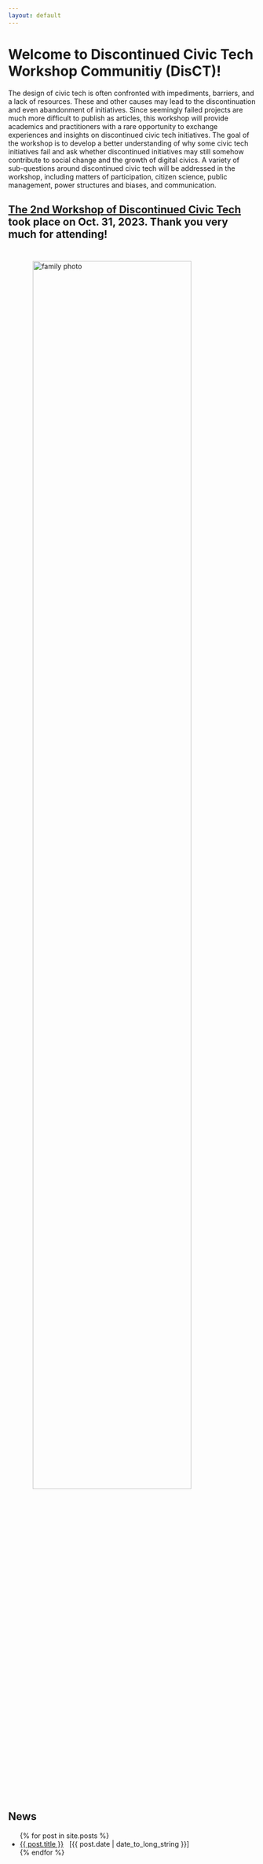 ```yaml
---
layout: default
---
```


# Welcome to Discontinued Civic Tech Workshop Communitiy (DisCT)!

The design of civic tech is often confronted with impediments, barriers, and a lack of resources. These and other causes may lead to the discontinuation and even abandonment of initiatives. Since seemingly failed projects are much more difficult to publish as articles, this workshop will provide academics and practitioners with a rare opportunity to exchange experiences and insights on discontinued civic tech initiatives. The goal of the workshop is to develop a better understanding of why some civic tech initiatives fail and ask whether discontinued initiatives may still somehow contribute to social change and the growth of digital civics. A variety of sub-questions around discontinued civic tech will be addressed in the workshop, including matters of participation, citizen science, public management, power structures and biases, and communication. 

## <a href="./2024.md">The 2nd Workshop of Discontinued Civic Tech </a> took place on Oct. 31, 2023. Thank you very much for attending!


<img src="./assets/img/familyphoto.png" style="width:80%;margin-top:3em;display:block;margin-left:auto;margin-right:auto" alt="family photo">


## News

<ul>
  {% for post in site.posts %}
    <li>
      <a href="{{ post.url }}">{{ post.title }}</a>&nbsp;&nbsp; [{{ post.date | date_to_long_string }}]  
    </li>
  {% endfor %}
</ul>






